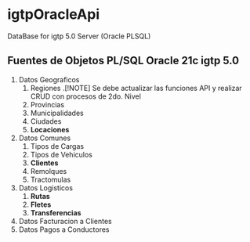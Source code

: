 # igtpOracleApi

DataBase for igtp 5.0 Server (Oracle PLSQL)

## Fuentes de Objetos PL/SQL Oracle 21c igtp 5.0

1. Datos Geograficos
    1. Regiones
       .[!NOTE] Se debe actualizar las funciones API y realizar CRUD con procesos de 2do. Nivel
    3. Provincias
    4. Municipalidades
    5. Ciudades  
    6. **Locaciones**
2. Datos Comunes
    1. Tipos de Cargas
    2. Tipos de Vehiculos
    3. **Clientes**
    4. Remolques
    5. Tractomulas
3. Datos Logisticos
    1. **Rutas**
    2. **Fletes**
    3. **Transferencias**
4. Datos Facturacion a Clientes
5. Datos Pagos a Conductores
